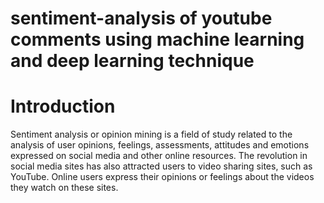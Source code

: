 # sentiment-analysis of youtube comments using machine learning and deep learning technique
# Introduction
Sentiment analysis or opinion mining is a field of study related to the analysis of user opinions, feelings, assessments, attitudes and emotions expressed on social media and other online resources. The revolution in social media sites has also attracted users to video sharing sites, such as YouTube. Online users express their opinions or feelings about the videos they watch on these sites. 

